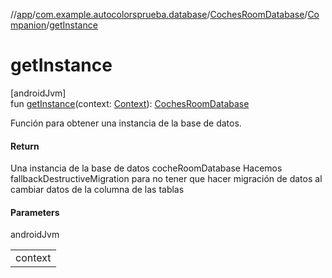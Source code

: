 //[app](../../../../index.md)/[com.example.autocolorsprueba.database](../../index.md)/[CochesRoomDatabase](../index.md)/[Companion](index.md)/[getInstance](get-instance.md)

# getInstance

[androidJvm]\
fun [getInstance](get-instance.md)(context: [Context](https://developer.android.com/reference/kotlin/android/content/Context.html)): [CochesRoomDatabase](../index.md)

Función para obtener una instancia de la base de datos.

#### Return

Una instancia de la base de datos cocheRoomDatabase Hacemos fallbackDestructiveMigration para no tener que hacer migración de datos al cambiar datos de la columna de las tablas

#### Parameters

androidJvm

| |
|---|
| context |
